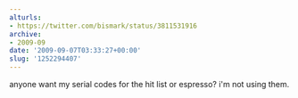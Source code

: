 ```yaml
---
alturls:
- https://twitter.com/bismark/status/3811531916
archive:
- 2009-09
date: '2009-09-07T03:33:27+00:00'
slug: '1252294407'
---
```


anyone want my serial codes for the hit list or espresso? i'm not using them.

